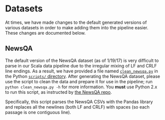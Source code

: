 # Datasets

At times, we have made changes to the default generated versions of various
datasets in order to make adding them into the pipeline easier. These changes 
are documented below.

## NewsQA 

The default version of the NewsQA dataset (as of 1/19/17) is very difficult to
parse in our Scala data pipeline due to the irregular mixing of LF and CRLF line
endings. As a result, we have provided a file named
[`clean_newsqa.py`](../../../../../../../src/main/python/scripts/clean_newsqa.py)
in the Python
[`scripts/` directory](../../../../../../../src/main/python/scripts).
After generating the NewsQA dataset, please use the script to clean the data and
prepare it for use in the pipeline; run `python clean_newsqa.py -h` for more
information. You **must** use Python 2.x to run this script, as instructed by
[the NewsQA repo](https://github.com/Maluuba/newsqa#requirements).

Specifically, this script parses the NewsQA CSVs with the Pandas library and
replaces all the newlines (both LF and CRLF) with spaces (so each passage is one
contiguous line).
